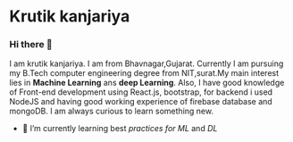 # Krutik kanjariya

### Hi there 👋
  I am krutik kanjariya. I am from Bhavnagar,Gujarat. Currently I am pursuing my B.Tech computer engineering degree from NIT,surat.My main interest lies in **Machine Learning** ans **deep Learning**. Also, I have good knowledge of Front-end development using React.js, bootstrap, for backend i used NodeJS and having good working experience of firebase database and mongoDB. I am always curious to learn something new.
* 🌱 I’m currently learning best *practices for ML* and *DL*

<!--
**krutikkanzariya/krutikkanzariya** is a ✨ _special_ ✨ repository because its `README.md` (this file) appears on your GitHub profile.

Here are some ideas to get you started:

- 🔭 I’m currently working on ...
- 👯 I’m looking to collaborate on ...
- 🤔 I’m looking for help with ...
- 💬 Ask me about ...
- 📫 How to reach me: ...
- 😄 Pronouns: ...
- ⚡ Fun fact: ...
-->
